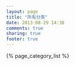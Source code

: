 ```yaml
---
layout: page
title: "所有分类"
date: 2013-08-29 14:38
comments: true
sharing: true
footer: true
---
```


<div>
{% page_category_list %}
</div>
